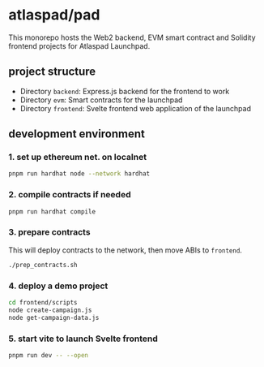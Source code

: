 # atlaspad/pad

This monorepo hosts the Web2 backend, EVM smart contract and Solidity frontend projects for Atlaspad Launchpad.

## project structure

- Directory `backend`: Express.js backend for the frontend to work
- Directory `evm`: Smart contracts for the launchpad
- Directory `frontend`: Svelte frontend web application of the launchpad

## development environment

### 1. set up ethereum net. on localnet

```bash
pnpm run hardhat node --network hardhat
```

### 2. compile contracts if needed

```bash
pnpm run hardhat compile
```

### 3. prepare contracts

This will deploy contracts to the network, then move ABIs to `frontend`.

```bash
./prep_contracts.sh
```

### 4. deploy a demo project

```bash
cd frontend/scripts
node create-campaign.js
node get-campaign-data.js
```

### 5. start vite to launch Svelte frontend

```bash
pnpm run dev -- --open
```

